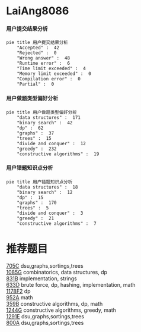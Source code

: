 # LaiAng8086

<!-- tabs:start -->



#### **用户提交结果分析**

```mermaid
pie title 用户提交结果分析
    "Accepted" :  42
    "Rejected" :  0
    "Wrong answer" :  48
    "Runtime error" :  6
    "Time limit exceeded" :  4
    "Memory limit exceeded" :  0
    "Compilation error" :  0
    "Partial" :  0
```

#### **用户做题类型偏好分析**

```mermaid
pie title 用户做题类型偏好分析
    "data structures" :  171
    "binary search" :  42
    "dp" :  62
    "graphs" :  37
    "trees" :  15
    "divide and conquer" :  12
    "greedy" :  232
    "constructive algorithms" :  19
```
#### **用户错题知识点分析**

```mermaid
pie title 用户错题知识点分析
    "data structures" :  18
    "binary search" :  12
    "dp" :  15
    "graphs" :  170
    "trees" :  5
    "divide and conquer" :  3
    "greedy" :  21
    "constructive algorithms" :  7
```



<!-- tabs:end -->
# 推荐题目
[705C](https://codeforces.com/contest/705/problem/C)		dsu,graphs,sortings,trees		  
[1085G](https://codeforces.com/contest/1085/problem/G)		combinatorics,
                        data structures,
                        dp		  
[831B](https://codeforces.com/contest/831/problem/B)		implementation,
                        strings		  
[633D](https://codeforces.com/contest/633/problem/D)		brute force,
                        dp,
                        hashing,
                        implementation,
                        math		  
[1178F2](https://codeforces.com/contest/1178F/problem/2)		dp		  
[952A](https://codeforces.com/contest/952/problem/A)		math		  
[359B](https://codeforces.com/contest/359/problem/B)		constructive algorithms,
                        dp,
                        math		  
[1244G](https://codeforces.com/contest/1244/problem/G)		constructive algorithms,
                        greedy,
                        math		  
[1291E](https://codeforces.com/contest/1291/problem/E)		dsu,graphs,sortings,trees		  
[800A](https://codeforces.com/contest/800/problem/A)		dsu,graphs,sortings,trees		  
